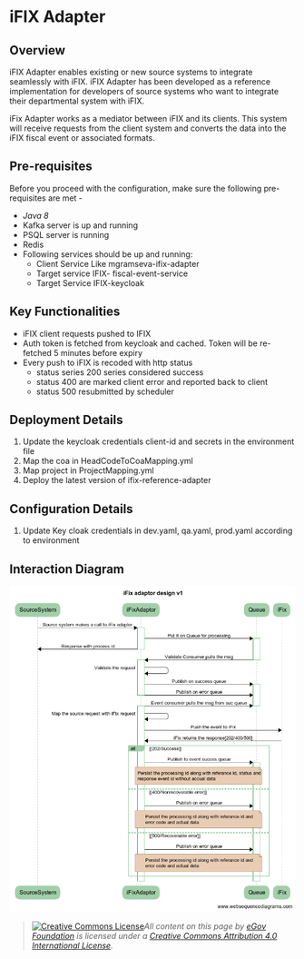 # iFIX Adapter

## Overview

iFIX Adapter enables existing or new source systems to integrate seamlessly with iFIX. iFIX Adapter has been developed as a reference implementation for developers of source systems who want to integrate their departmental system with iFIX.&#x20;

iFix Adapter works as a mediator between iFIX and its clients. This system will receive requests from the client system and converts the data into the iFIX fiscal event or associated formats.&#x20;

## Pre-requisites <a href="#pre-requisites." id="pre-requisites."></a>

Before you proceed with the configuration, make sure the following pre-requisites are met -

* _Java 8_
* Kafka server is up and running
* PSQL server is running
* Redis
* Following services should be up and running:
  * Client Service Like mgramseva-ifix-adapter
  * Target service IFIX- fiscal-event-service
  * Target Service IFIX-keycloak

## Key Functionalities <a href="#key-functionalities" id="key-functionalities"></a>

* iFIX client requests pushed to IFIX
* Auth token is fetched from keycloak and cached. Token will be re-fetched 5 minutes before expiry
* Every push to iFIX is recoded with http status
  * status series 200 series considered success
  * status 400 are marked client error and reported back to client
  * status 500 resubmitted by scheduler

## Deployment Details <a href="#deployment-details" id="deployment-details"></a>

1. Update the keycloak credentials client-id and secrets in the environment file
2. Map the coa in HeadCodeToCoaMapping.yml
3. Map project in ProjectMapping.yml
4. Deploy the latest version of ifix-reference-adapter

## Configuration Details <a href="#configuration-details" id="configuration-details"></a>

1. Update Key cloak credentials in dev.yaml, qa.yaml, prod.yaml according to environment

## Interaction Diagram <a href="#interaction-diagram" id="interaction-diagram"></a>

![](<../../.gitbook/assets/image (39).png>)

> [![Creative Commons License](https://i.creativecommons.org/l/by/4.0/80x15.png)_​_](http://creativecommons.org/licenses/by/4.0/)_All content on this page by_ [_eGov Foundation_](https://egov.org.in/) _is licensed under a_ [_Creative Commons Attribution 4.0 International License_](http://creativecommons.org/licenses/by/4.0/)_._
